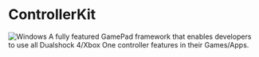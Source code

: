 # ControllerKit

![Windows](https://github.com/broken-bytes/ControllerKit/workflows/Windows/badge.svg)
A fully featured GamePad framework that enables developers to use all Dualshock 4/Xbox One controller features in their Games/Apps. 
